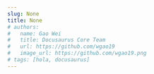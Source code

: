 ```yaml
---
slug: None
title: None
# authors:
#   name: Gao Wei
#   title: Docusaurus Core Team
#   url: https://github.com/wgao19
#   image_url: https://github.com/wgao19.png
# tags: [hola, docusaurus]
---
```

